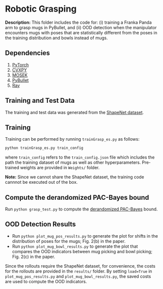 # Robotic Grasping

**Description:** This folder includes the code for: (i) training a Franka Panda arm to grasp mugs in PyBullet, and (ii) OOD detection when the manipulator encounters mugs with poses that are statistically different from the poses in the training distribution and bowls instead of mugs.

## Dependencies
1. [PyTorch](https://pytorch.org/)
2. [CVXPY](https://www.cvxpy.org/) 
3. [MOSEK](https://www.mosek.com/)
4. [PyBullet](https://pybullet.org/)
5. [Ray](https://ray.io/)

## Training and Test Data
The training and test data was generated from the [ShapeNet dataset](https://shapenet.org/).

## Training
Training can be performed by running `trainGrasp_es.py` as follows:
```python
python trainGrasp_es.py train_config
```
where `train_config` refers to the `train_config.json` file which includes the path the training dataset of mugs as well as other hyperparameters. Pre-trained weights are provided in `Weights/` folder.

**Note:** Since we cannot share the ShapeNet dataset, the training code cannnot be executed out of the box.

## Compute the derandomized PAC-Bayes bound
Run `python grasp_test.py` to compute the [derandomized PAC-Bayes](https://arxiv.org/pdf/2102.08649.pdf) bound.

## OOD Detection Results
- Run `python plot_mug_pos_results.py` to generate the plot for shifts in the distribution of poses for the mugs; Fig. 2(b) in the paper. 
- Run `python plot_mug_bowl_results.py` to generate the plot that compares the OOD indicators between mug picking and bowl picking; Fig. 2(c) in the paper.

Since the rollouts require the ShapeNet dataset, for convenience, the costs for the rollouts are provided in the `results/` folder. By setting `load=True` in `plot_mug_pos_results.py` and `plot_mug_bowl_results.py`, the saved costs are used to compute the OOD indicators.
